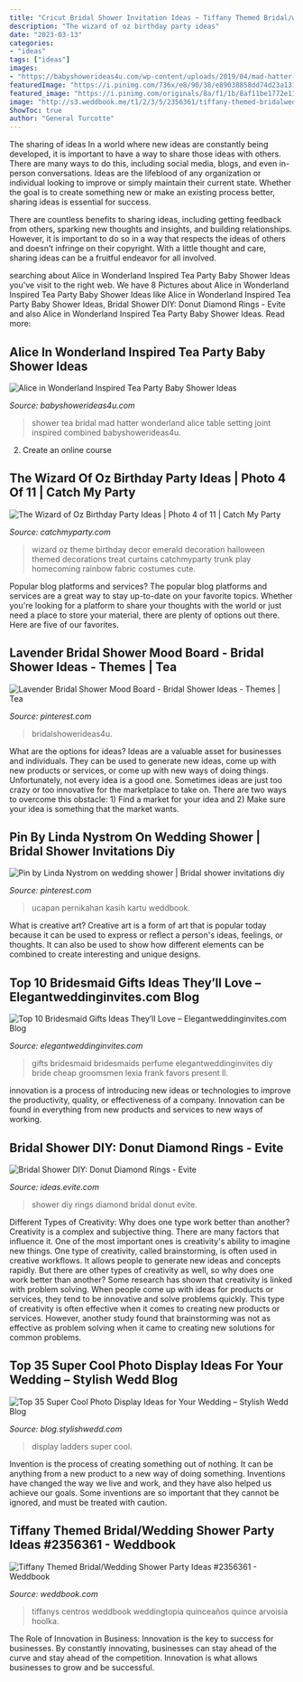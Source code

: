 ```yaml
---
title: "Cricut Bridal Shower Invitation Ideas ~ Tiffany Themed Bridal/wedding Shower Party Ideas #2356361"
description: "The wizard of oz birthday party ideas"
date: "2023-03-13"
categories:
- "ideas"
tags: ["ideas"]
images:
- "https://babyshowerideas4u.com/wp-content/uploads/2019/04/mad-hatter-bridal-shower-tea-party.jpg"
featuredImage: "https://i.pinimg.com/736x/e8/90/38/e89038858dd74d23a131d830b30c6553.jpg"
featured_image: "https://i.pinimg.com/originals/8a/f1/1b/8af11be1772e111b34415053a9124f88.jpg"
image: "http://s3.weddbook.me/t1/2/3/5/2356361/tiffany-themed-bridalwedding-shower-party-ideas.jpg"
ShowToc: true
author: "General Turcotte"
---
```



The sharing of ideas
In a world where new ideas are constantly being developed, it is important to have a way to share those ideas with others. There are many ways to do this, including social media, blogs, and even in-person conversations.
Ideas are the lifeblood of any organization or individual looking to improve or simply maintain their current state. Whether the goal is to create something new or make an existing process better, sharing ideas is essential for success.

There are countless benefits to sharing ideas, including getting feedback from others, sparking new thoughts and insights, and building relationships. However, it is important to do so in a way that respects the ideas of others and doesn’t infringe on their copyright. With a little thought and care, sharing ideas can be a fruitful endeavor for all involved.

	

		
searching about Alice in Wonderland Inspired Tea Party Baby Shower Ideas you've visit to the right web. We have 8 Pictures about Alice in Wonderland Inspired Tea Party Baby Shower Ideas like Alice in Wonderland Inspired Tea Party Baby Shower Ideas, Bridal Shower DIY: Donut Diamond Rings - Evite and also Alice in Wonderland Inspired Tea Party Baby Shower Ideas. Read more:
		
    
## Alice In Wonderland Inspired Tea Party Baby Shower Ideas

<img loading=lazy src="https://babyshowerideas4u.com/wp-content/uploads/2019/04/mad-hatter-bridal-shower-tea-party.jpg" onerror="this.onerror=null;this.src='https://tse4.mm.bing.net/th?id=OIP.vw1qMBctowAVCEZtyAEGJgHaFp&amp;pid=15.1';" alt="Alice in Wonderland Inspired Tea Party Baby Shower Ideas">

_Source: babyshowerideas4u.com_

>shower tea bridal mad hatter wonderland alice table setting joint inspired combined babyshowerideas4u. 

	

2. Create an online course

    
## The Wizard Of Oz Birthday Party Ideas | Photo 4 Of 11 | Catch My Party

<img loading=lazy src="https://photos-cdn.catchmyparty.com/PL/photos/0142/7906/photo_1_3_.jpg" onerror="this.onerror=null;this.src='https://tse1.mm.bing.net/th?id=OIP.B1_j3n6Hp20SZVdCaCI_4AHaLE&amp;pid=15.1';" alt="The Wizard of Oz Birthday Party Ideas | Photo 4 of 11 | Catch My Party">

_Source: catchmyparty.com_

>wizard oz theme birthday decor emerald decoration halloween themed decorations treat curtains catchmyparty trunk play homecoming rainbow fabric costumes cute. 

	

Popular blog platforms and services?
The popular blog platforms and services are a great way to stay up-to-date on your favorite topics. Whether you're looking for a platform to share your thoughts with the world or just need a place to store your material, there are plenty of options out there. Here are five of our favorites.

    
## Lavender Bridal Shower Mood Board - Bridal Shower Ideas - Themes | Tea

<img loading=lazy src="https://i.pinimg.com/736x/e8/90/38/e89038858dd74d23a131d830b30c6553.jpg" onerror="this.onerror=null;this.src='https://tse3.mm.bing.net/th?id=OIP.9yedM8M6GpoqJqzDZlEzQQHaKV&amp;pid=15.1';" alt="Lavender Bridal Shower Mood Board - Bridal Shower Ideas - Themes | Tea">

_Source: pinterest.com_

>bridalshowerideas4u. 

	

What are the options for ideas?
Ideas are a valuable asset for businesses and individuals. They can be used to generate new ideas, come up with new products or services, or come up with new ways of doing things. Unfortunately, not every idea is a good one. Sometimes ideas are just too crazy or too innovative for the marketplace to take on. There are two ways to overcome this obstacle: 1) Find a market for your idea and 2) Make sure your idea is something that the market wants.

    
## Pin By Linda Nystrom On Wedding Shower | Bridal Shower Invitations Diy

<img loading=lazy src="https://i.pinimg.com/originals/8a/f1/1b/8af11be1772e111b34415053a9124f88.jpg" onerror="this.onerror=null;this.src='https://tse2.mm.bing.net/th?id=OIP.bRlpYHhGTWQJUOwB_EEdzwHaJ4&amp;pid=15.1';" alt="Pin by Linda Nystrom on wedding shower | Bridal shower invitations diy">

_Source: pinterest.com_

>ucapan pernikahan kasih kartu weddbook. 

	

What is creative art?
Creative art is a form of art that is popular today because it can be used to express or reflect a person's ideas, feelings, or thoughts. It can also be used to show how different elements can be combined to create interesting and unique designs.

    
## Top 10 Bridesmaid Gifts Ideas They’ll Love – Elegantweddinginvites.com Blog

<img loading=lazy src="https://www.elegantweddinginvites.com/wedding-blog/wp-content/uploads/2015/07/perfume-scents-for-bridemaid-gifts-ideas.jpg" onerror="this.onerror=null;this.src='https://tse3.mm.bing.net/th?id=OIP.lvAu7yHm4xA6GAox8CxDBgHaMW&amp;pid=15.1';" alt="Top 10 Bridesmaid Gifts Ideas They’ll Love – Elegantweddinginvites.com Blog">

_Source: elegantweddinginvites.com_

>gifts bridesmaid bridesmaids perfume elegantweddinginvites diy bride cheap groomsmen lexia frank favors present ll. 

	

innovation is a process of introducing new ideas or technologies to improve the productivity, quality, or effectiveness of a company. Innovation can be found in everything from new products and services to new ways of working. 

    
## Bridal Shower DIY: Donut Diamond Rings - Evite

<img loading=lazy src="http://ideas.evite.com/media/Blog-Bridal-Shower-DIY-Donut-Diamond-Rings-JB-1200.jpg" onerror="this.onerror=null;this.src='https://tse4.mm.bing.net/th?id=OIP.ppNqmq47bTl4lvTlJzp5kQHaLK&amp;pid=15.1';" alt="Bridal Shower DIY: Donut Diamond Rings - Evite">

_Source: ideas.evite.com_

>shower diy rings diamond bridal donut evite. 

	

Different Types of Creativity: Why does one type work better than another?
Creativity is a complex and subjective thing. There are many factors that influence it. One of the most important ones is creativity's ability to imagine new things. One type of creativity, called brainstorming, is often used in creative workflows. It allows people to generate new ideas and concepts rapidly. But there are other types of creativity as well, so why does one work better than another?
Some research has shown that creativity is linked with problem solving. When people come up with ideas for products or services, they tend to be innovative and solve problems quickly. This type of creativity is often effective when it comes to creating new products or services. However, another study found that brainstorming was not as effective as problem solving when it came to creating new solutions for common problems.

    
## Top 35 Super Cool Photo Display Ideas For Your Wedding – Stylish Wedd Blog

<img loading=lazy src="http://blog.stylishwedd.com/wp-content/uploads/2017/01/Chic-Wedding-Photo-Display-Ideas-with-Old-Ladders.jpg" onerror="this.onerror=null;this.src='https://tse2.mm.bing.net/th?id=OIP.VjcARHdZ-TiBM3AGDiXE0QHaKd&amp;pid=15.1';" alt="Top 35 Super Cool Photo Display Ideas for Your Wedding – Stylish Wedd Blog">

_Source: blog.stylishwedd.com_

>display ladders super cool. 

	

Invention is the process of creating something out of nothing. It can be anything from a new product to a new way of doing something. Inventions have changed the way we live and work, and they have also helped us achieve our goals. Some inventions are so important that they cannot be ignored, and must be treated with caution.

    
## Tiffany Themed Bridal/Wedding Shower Party Ideas #2356361 - Weddbook

<img loading=lazy src="http://s3.weddbook.me/t1/2/3/5/2356361/tiffany-themed-bridalwedding-shower-party-ideas.jpg" onerror="this.onerror=null;this.src='https://tse2.mm.bing.net/th?id=OIP.8-AXJtOpRENyQUplP_BVRgHaJ3&amp;pid=15.1';" alt="Tiffany Themed Bridal/Wedding Shower Party Ideas #2356361 - Weddbook">

_Source: weddbook.com_

>tiffanys centros weddbook weddingtopia quinceaños quince arvoisia hoolka. 

	

The Role of Innovation in Business:
Innovation is the key to success for businesses. By constantly innovating, businesses can stay ahead of the curve and stay ahead of the competition. Innovation is what allows businesses to grow and be successful.

